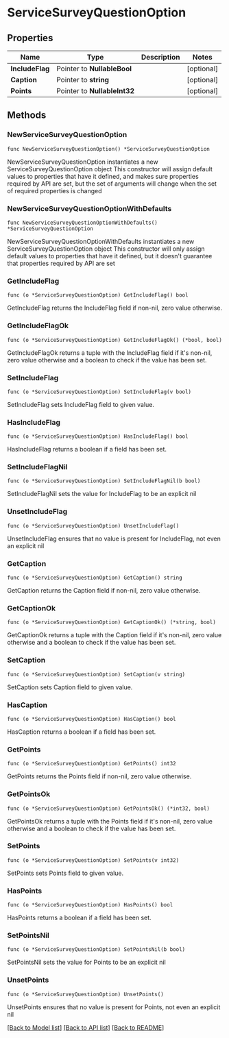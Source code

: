 # ServiceSurveyQuestionOption

## Properties

Name | Type | Description | Notes
------------ | ------------- | ------------- | -------------
**IncludeFlag** | Pointer to **NullableBool** |  | [optional] 
**Caption** | Pointer to **string** |  | [optional] 
**Points** | Pointer to **NullableInt32** |  | [optional] 

## Methods

### NewServiceSurveyQuestionOption

`func NewServiceSurveyQuestionOption() *ServiceSurveyQuestionOption`

NewServiceSurveyQuestionOption instantiates a new ServiceSurveyQuestionOption object
This constructor will assign default values to properties that have it defined,
and makes sure properties required by API are set, but the set of arguments
will change when the set of required properties is changed

### NewServiceSurveyQuestionOptionWithDefaults

`func NewServiceSurveyQuestionOptionWithDefaults() *ServiceSurveyQuestionOption`

NewServiceSurveyQuestionOptionWithDefaults instantiates a new ServiceSurveyQuestionOption object
This constructor will only assign default values to properties that have it defined,
but it doesn't guarantee that properties required by API are set

### GetIncludeFlag

`func (o *ServiceSurveyQuestionOption) GetIncludeFlag() bool`

GetIncludeFlag returns the IncludeFlag field if non-nil, zero value otherwise.

### GetIncludeFlagOk

`func (o *ServiceSurveyQuestionOption) GetIncludeFlagOk() (*bool, bool)`

GetIncludeFlagOk returns a tuple with the IncludeFlag field if it's non-nil, zero value otherwise
and a boolean to check if the value has been set.

### SetIncludeFlag

`func (o *ServiceSurveyQuestionOption) SetIncludeFlag(v bool)`

SetIncludeFlag sets IncludeFlag field to given value.

### HasIncludeFlag

`func (o *ServiceSurveyQuestionOption) HasIncludeFlag() bool`

HasIncludeFlag returns a boolean if a field has been set.

### SetIncludeFlagNil

`func (o *ServiceSurveyQuestionOption) SetIncludeFlagNil(b bool)`

 SetIncludeFlagNil sets the value for IncludeFlag to be an explicit nil

### UnsetIncludeFlag
`func (o *ServiceSurveyQuestionOption) UnsetIncludeFlag()`

UnsetIncludeFlag ensures that no value is present for IncludeFlag, not even an explicit nil
### GetCaption

`func (o *ServiceSurveyQuestionOption) GetCaption() string`

GetCaption returns the Caption field if non-nil, zero value otherwise.

### GetCaptionOk

`func (o *ServiceSurveyQuestionOption) GetCaptionOk() (*string, bool)`

GetCaptionOk returns a tuple with the Caption field if it's non-nil, zero value otherwise
and a boolean to check if the value has been set.

### SetCaption

`func (o *ServiceSurveyQuestionOption) SetCaption(v string)`

SetCaption sets Caption field to given value.

### HasCaption

`func (o *ServiceSurveyQuestionOption) HasCaption() bool`

HasCaption returns a boolean if a field has been set.

### GetPoints

`func (o *ServiceSurveyQuestionOption) GetPoints() int32`

GetPoints returns the Points field if non-nil, zero value otherwise.

### GetPointsOk

`func (o *ServiceSurveyQuestionOption) GetPointsOk() (*int32, bool)`

GetPointsOk returns a tuple with the Points field if it's non-nil, zero value otherwise
and a boolean to check if the value has been set.

### SetPoints

`func (o *ServiceSurveyQuestionOption) SetPoints(v int32)`

SetPoints sets Points field to given value.

### HasPoints

`func (o *ServiceSurveyQuestionOption) HasPoints() bool`

HasPoints returns a boolean if a field has been set.

### SetPointsNil

`func (o *ServiceSurveyQuestionOption) SetPointsNil(b bool)`

 SetPointsNil sets the value for Points to be an explicit nil

### UnsetPoints
`func (o *ServiceSurveyQuestionOption) UnsetPoints()`

UnsetPoints ensures that no value is present for Points, not even an explicit nil

[[Back to Model list]](../README.md#documentation-for-models) [[Back to API list]](../README.md#documentation-for-api-endpoints) [[Back to README]](../README.md)


